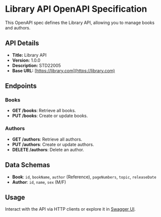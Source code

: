 # Library API OpenAPI Specification

This OpenAPI spec defines the Library API, allowing you to manage books and authors.

## API Details

- **Title:** Library API
- **Version:** 1.0.0
- **Description:** STD22005
- **Base URL:** [https://library.com](https://library.com)

## Endpoints

### Books

- **GET /books**: Retrieve all books.
- **PUT /books**: Create or update books.

### Authors

- **GET /authors**: Retrieve all authors.
- **PUT /authors**: Create or update authors.
- **DELETE /authors**: Delete an author.

## Data Schemas

- **Book**: `id`, `bookName`, `author` (Reference), `pageNumbers`, `topic`, `releaseDate`
- **Author**: `id`, `name`, `sex` (M/F)

## Usage

Interact with the API via HTTP clients or explore it in [Swagger UI](https://petstore.swagger.io/?url=https://raw.githubusercontent.com/FanomezanaNat/library-management/TD1/docs/api.yml).

